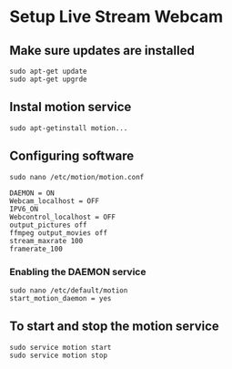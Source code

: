 # Setup Live Stream Webcam
## Make sure updates are installed
```shell
sudo apt-get update
sudo apt-get upgrde
```
## Instal motion service
```shell
sudo apt-getinstall motion...
```
## Configuring software
```shell
sudo nano /etc/motion/motion.conf
```
```shell
DAEMON = ON
Webcam_localhost = OFF
IPV6_ON
Webcontrol_localhost = OFF
output_pictures off
ffmpeg output_movies off
stream_maxrate 100
framerate_100
```
### Enabling the DAEMON service
```shell
sudo nano /etc/default/motion
start_motion_daemon = yes
```
## To start and stop the motion service
```shell 
sudo service motion start
sudo service motion stop
